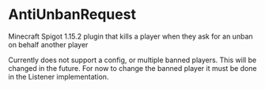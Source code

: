 # AntiUnbanRequest
Minecraft Spigot 1.15.2 plugin that kills a player when they ask for an unban on behalf another player

Currently does not support a config, or multiple banned players. This will be changed in the future. For now to change the banned player it must be done in the Listener implementation.
